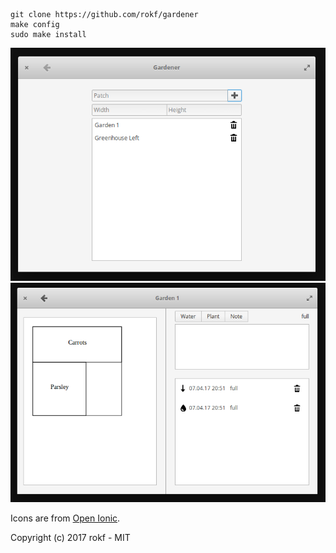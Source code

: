 ```
git clone https://github.com/rokf/gardener
make config
sudo make install
```

![screenshot1](screenshots/screenshot1.png)
![screenshot2](screenshots/screenshot2.png)

Icons are from [Open Ionic](https://useiconic.com/open).

Copyright (c) 2017 rokf - MIT
